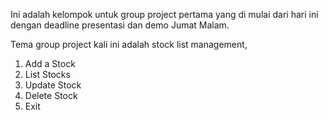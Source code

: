 Ini adalah kelompok untuk group project pertama yang di mulai dari hari ini dengan deadline presentasi dan demo Jumat Malam.

Tema group project kali ini adalah stock list management,
1. Add a Stock
2. List Stocks
3. Update Stock
4. Delete Stock
5. Exit